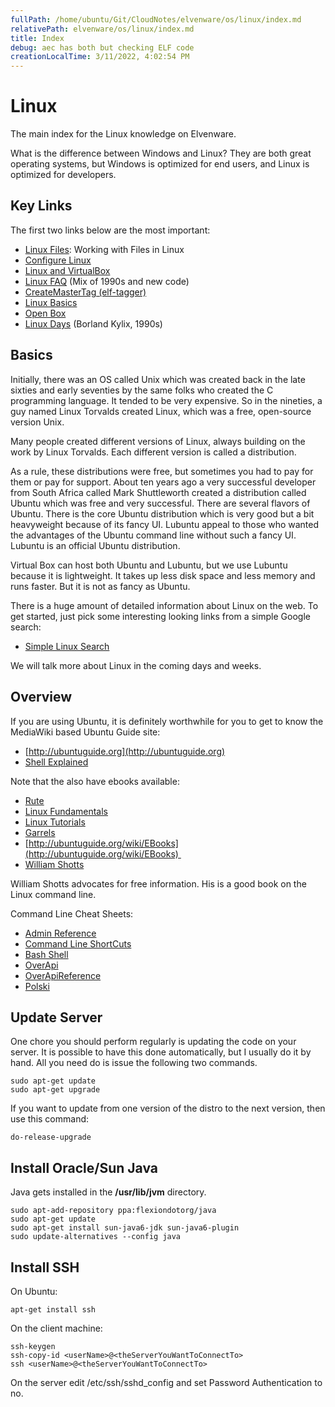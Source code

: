 ```yaml
---
fullPath: /home/ubuntu/Git/CloudNotes/elvenware/os/linux/index.md
relativePath: elvenware/os/linux/index.md
title: Index
debug: aec has both but checking ELF code
creationLocalTime: 3/11/2022, 4:02:54 PM
---
```


<!-- toc -->
<!-- tocstop -->

# Linux

The main index for the Linux knowledge on Elvenware.

What is the difference between Windows and Linux? They are both great operating systems, but Windows is optimized for end users, and Linux is optimized for developers.

## Key Links

The first two links below are the most important:

-   [Linux Files](LinuxFiles.html): Working with Files in Linux
-   [Configure Linux](ConfigureLinux.html)
-   [Linux and VirtualBox](VirtualBox.html)
-   [Linux FAQ](LinuxDays/LinuxFAQ.html) (Mix of 1990s and new code)
-   [CreateMasterTag (elf-tagger)][emt]
-   [Linux Basics](LinuxBasics.html)
-   [Open Box](XWinOpenBox.html)
-   [Linux Days](LinuxDays/LinuxDaysBorland.html) (Borland Kylix, 1990s)

## Basics

Initially, there was an OS called Unix which was created back in the late sixties and early seventies by the same folks who created the C programming language. It tended to be very expensive. So in the nineties, a guy named Linux Torvalds created Linux, which was a free, open-source version Unix.

Many people created different versions of Linux, always building on the work by Linux Torvalds. Each different version is called a distribution.

As a rule, these distributions were free, but sometimes you had to pay for them or pay for support. About ten years ago a very successful developer from South Africa called Mark Shuttleworth created a distribution called Ubuntu which was free and very successful. There are several flavors of Ubuntu. There is the core Ubuntu distribution which is very good but a bit heavyweight because of its fancy UI. Lubuntu appeal to those who wanted the advantages of the Ubuntu command line without such a fancy UI. Lubuntu is an official Ubuntu distribution.

Virtual Box can host both Ubuntu and Lubuntu, but we use Lubuntu because it is lightweight. It takes up less disk space and less memory and runs faster. But it is not as fancy as Ubuntu.

There is a huge amount of detailed information about Linux on the web. To get started, just pick some interesting looking links from a simple Google search:

- [Simple Linux Search](https://www.google.com/search?q=linux)

We will talk more about Linux in the coming days and weeks.

## Overview

If you are using Ubuntu, it is definitely worthwhile for you to get to
know the MediaWiki based Ubuntu Guide site:

- [http://ubuntuguide.org](http://ubuntuguide.org)
- [Shell Explained](http://explainshell.com/)

Note that the also have ebooks available:

- [Rute](http://rute.2038bug.com/index.html.gz)
- [Linux Fundamentals](http://linux-training.be/files/books/LinuxFun.pdf)
- [Linux Tutorials](http://ryanstutorials.net/linuxtutorial/)
- [Garrels](http://tldp.org/LDP/intro-linux/html/index.html)
- [http://ubuntuguide.org/wiki/EBooks](http://ubuntuguide.org/wiki/EBooks) 
- [William Shotts](http://linuxcommand.org/tlcl.php)

William Shotts advocates for free information. His is a good book on the Linux command line.

Command Line Cheat Sheets:

- [Admin Reference](http://overapi.com/static/cs/linux_quickref.pdf)
- [Command Line ShortCuts](http://www.cheatography.com/davechild/cheat-sheets/linux-command-line/)
- [Bash Shell](http://cli.learncodethehardway.org/bash_cheat_sheet.pdf)
- [OverApi](http://overapi.com/linux/)
- [OverApiReference](http://overapi.com/static/cs/fwunixref.pdf)
- [Polski](http://www.pixelbeat.org/cmdline.html)


## Update Server

One chore you should perform regularly is updating the code on your
server. It is possible to have this done automatically, but I usually do
it by hand. All you need do is issue the following two commands.

~~~~ {.code}
sudo apt-get update
sudo apt-get upgrade
~~~~

If you want to update from one version of the distro to the next
version, then use this command:

~~~~ {.code}
do-release-upgrade
~~~~

Install Oracle/Sun Java
-----------------------

Java gets installed in the **/usr/lib/jvm** directory.

~~~~ {.code}
sudo apt-add-repository ppa:flexiondotorg/java
sudo apt-get update
sudo apt-get install sun-java6-jdk sun-java6-plugin
sudo update-alternatives --config java
~~~~

Install SSH
-----------

On Ubuntu:

~~~~ {.code}
apt-get install ssh
~~~~

On the client machine:

~~~~ {.code}
ssh-keygen
ssh-copy-id <userName>@<theServerYouWantToConnectTo>
ssh <userName>@<theServerYouWantToConnectTo>
~~~~

On the server edit /etc/ssh/sshd\_config and set Password Authentication
to no.

<!--       -->
<!-- links -->
<!--       -->

[emt]: /teach/assignments/linux/ScriptMasterTags.html
